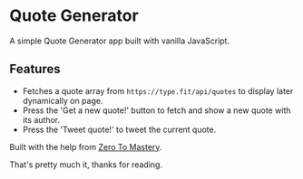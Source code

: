 # Quote Generator

A simple Quote Generator app built with vanilla JavaScript.

## Features

- Fetches a quote array from `https://type.fit/api/quotes` to display later dynamically on page.
- Press the 'Get a new quote!' button to fetch and show a new quote with its author.
- Press the 'Tweet quote!' to tweet the current quote.

Built with the help from [Zero To Mastery](https://zerotomastery.io/courses/javascript-projects/).

That's pretty much it, thanks for reading.